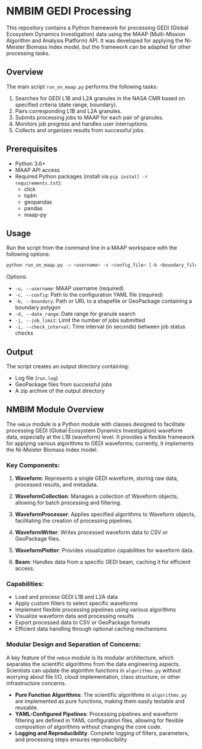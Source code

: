 # NMBIM GEDI Processing

This repository contains a Python framework for processing GEDI (Global Ecosystem Dynamics Investigation) data using the MAAP (Multi-Mission Algorithm and Analysis Platform) API. It was developed for applying the Ni-Meister Biomass Index model, but the framework can be adapted for other processing tasks.

## Overview

The main script `run_on_maap.py` performs the following tasks:

1. Searches for GEDI L1B and L2A granules in the NASA CMR based on specified criteria (date range, boundary).
2. Pairs corresponding L1B and L2A granules.
3. Submits processing jobs to MAAP for each pair of granules.
4. Monitors job progress and handles user interruptions.
5. Collects and organizes results from successful jobs.

## Prerequisites

- Python 3.6+
- MAAP API access
- Required Python packages (install via `pip install -r requirements.txt`):
  - click
  - tqdm
  - geopandas
  - pandas
  - maap-py

## Usage

Run the script from the command line in a MAAP workspace with the following options:

```bash
python run_on_maap.py -u <username> -c <config_file> [-b <boundary_file>] [-d <date_range>] [-j <job_limit>] [-i <check_interval>]
```

Options:
- `-u, --username`: MAAP username (required)
- `-c, --config`: Path to the configuration YAML file (required)
- `-b, --boundary`: Path or URL to a shapefile or GeoPackage containing a boundary polygon
- `-d, --date_range`: Date range for granule search
- `-j, --job_limit`: Limit the number of jobs submitted
- `-i, --check_interval`: Time interval (in seconds) between job status checks 

## Output

The script creates an output directory containing:
- Log file (`run.log`)
- GeoPackage files from successful jobs
- A zip archive of the output directory

## NMBIM Module Overview

The `nmbim` module is a Python module with classes designed to facilitate processing GEDI (Global Ecosystem Dynamics Investigation) waveform data, especially at the L1B (waveform) level. It provides a flexible framework for applying various algorithms to GEDI waveforms; currently, it implements the Ni-Meister Biomass Index model. 

### Key Components:

1. **Waveform**: Represents a single GEDI waveform, storing raw data, processed results, and metadata.

2. **WaveformCollection**: Manages a collection of Waveform objects, allowing for batch processing and filtering.

3. **WaveformProcessor**: Applies specified algorithms to Waveform objects, facilitating the creation of processing pipelines.

4. **WaveformWriter**: Writes processed waveform data to CSV or GeoPackage files.

5. **WaveformPlotter**: Provides visualization capabilities for waveform data.

6. **Beam**: Handles data from a specific GEDI beam, caching it for efficient access.

### Capabilities:

- Load and process GEDI L1B and L2A data
- Apply custom filters to select specific waveforms
- Implement flexible processing pipelines using various algorithms
- Visualize waveform data and processing results
- Export processed data to CSV or GeoPackage formats
- Efficient data handling through optional caching mechanisms

### Modular Design and Separation of Concerns:

A key feature of the `nmbim` module is its modular architecture, which separates the scientific algorithms from the data engineering aspects. Scientists can update the algorithm functions in `algorithms.py` without worrying about file I/O, cloud implementation, class structure, or other infrastructure concerns.

- **Pure Function Algorithms**: The scientific algorithms in `algorithms.py` are implemented as pure functions, making them easily testable and reusable.
- **YAML-Configured Pipelines**: Processing pipelines and waveform filtering are defined in YAML configuration files, allowing for flexible composition of algorithms without changing the core code.
- **Logging and Reproducibility**: Complete logging of filters, parameters, and processing steps ensures reproducibility
